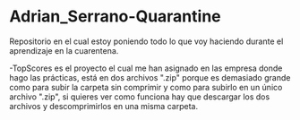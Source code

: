 # Adrian_Serrano-Quarantine
Repositorio en el cual estoy poniendo todo lo que voy haciendo durante el aprendizaje en la cuarentena.

-TopScores es el proyecto el cual me han asignado en las empresa donde hago las prácticas, está en dos archivos ".zip" porque es demasiado grande como para subir la carpeta sin comprimir y como para subirlo  en un único archivo ".zip", si quieres ver como funciona hay que descargar los dos archivos y descomprimirlos en una misma carpeta.
